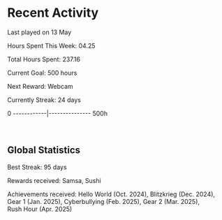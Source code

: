 # Recent Activity
Last played on 13 May  

Hours Spent This Week: 04.25  

Total Hours Spent: 237.16  

Current Goal: 500 hours  

Next Reward: Webcam

Currently Streak: 24 days 

0 ------------|--------------- 500h  
<br><br>

## Global Statistics
Best Streak: 95 days

Rewards received: Samsa, Sushi

Achievements received: Hello World (Oct. 2024), Blitzkrieg (Dec. 2024), Gear 1 (Jan. 2025), Cyberbullying (Feb. 2025), Gear 2 (Mar. 2025),  
Rush Hour (Apr. 2025)
